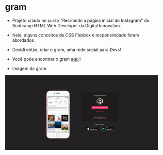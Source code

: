 # </Dev>gram 

* Projeto criado no curso "Recriando a página inicial do Instagram" do Bootcamp HTML Web Developer da Digital Innovation.

* Nele, alguns conceitos de CSS Flexbox e responsividade foram abordados.

* Decidi então, criar o </Dev>gram, uma rede social para Devs!
* Você pode encontrar o </Dev>gram <a href="https://doglasrocha.github.io/devgram/">aqui</a>!

* Imagem do </Dev>gram:

<img src="./img/devgram_screenshot.png" alt="Imagem do Devgram">